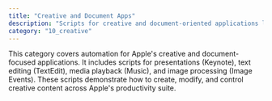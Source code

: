 ```yaml
---
title: "Creative and Document Apps"
description: "Scripts for creative and document-oriented applications like Keynote, TextEdit, Music, and image manipulation tools."
category: "10_creative"
---
```


This category covers automation for Apple's creative and document-focused applications. It includes scripts for presentations (Keynote), text editing (TextEdit), media playback (Music), and image processing (Image Events). These scripts demonstrate how to create, modify, and control creative content across Apple's productivity suite.